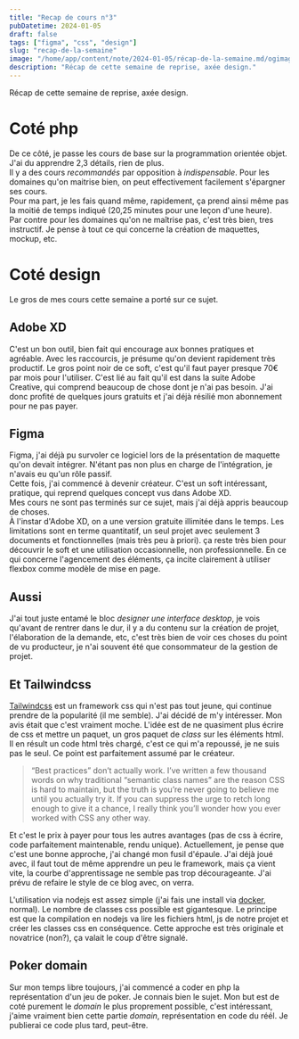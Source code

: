 ```yaml
---
title: "Recap de cours n°3"
pubDatetime: 2024-01-05
draft: false
tags: ["figma", "css", "design"]
slug: "recap-de-la-semaine"
image: "/home/app/content/note/2024-01-05/récap-de-la-semaine.md/ogimage.png"
description: "Récap de cette semaine de reprise, axée design."
---
```


Récap de cette semaine de reprise, axée design.

<!--more-->

# Coté php

De ce côté, je passe les cours de base sur la programmation orientée objet. J'ai du apprendre 2,3 détails, rien de plus.  
Il y a des cours _recommandés_ par opposition à _indispensable_. Pour les domaines qu'on maitrise bien, on peut effectivement facilement s'épargner ses cours.  
Pour ma part, je les fais quand même, rapidement, ça prend ainsi même pas la moitié de temps indiqué (20,25 minutes pour une leçon d'une heure).  
Par contre pour les domaines qu'on ne maîtrise pas, c'est très bien, tres instructif. Je pense à tout ce qui concerne la création de maquettes, mockup, etc.

# Coté design

Le gros de mes cours cette semaine a porté sur ce sujet.

## Adobe XD

C'est un bon outil, bien fait qui encourage aux bonnes pratiques et agréable. Avec les raccourcis, je présume qu'on devient rapidement très productif.
Le gros point noir de ce soft, c'est qu'il faut payer presque 70€ par mois pour l'utiliser. C'est lié au fait qu'il est dans la suite Adobe Creative, qui comprend beaucoup de chose dont je n'ai pas besoin.
J'ai donc profité de quelques jours gratuits et j'ai déjà résilié mon abonnement pour ne pas payer.

## Figma

Figma, j'ai déjà pu survoler ce logiciel lors de la présentation de maquette qu'on devait intégrer. N'étant pas non plus en charge de l'intégration, je n'avais eu qu'un rôle passif.  
Cette fois, j'ai commencé à devenir créateur. C'est un soft intéressant, pratique, qui reprend quelques concept vus dans Adobe XD.  
Mes cours ne sont pas terminés sur ce sujet, mais j'ai déjà appris beaucoup de choses.  
À l'instar d'Adobe XD, on a une version gratuite illimitée dans le temps. Les limitations sont en terme quantitatif, un seul projet avec seulement 3 documents et fonctionnelles (mais très peu à priori).
ça reste très bien pour découvrir le soft et une utilisation occasionnelle, non professionnelle.
En ce qui concerne l'agencement des éléments, ça incite clairement à utiliser flexbox comme modèle de mise en page.

## Aussi

J'ai tout juste entamé le bloc _designer une interface desktop_, je vois qu'avant de rentrer dans le dur, il y a du contenu sur la création de projet, l'élaboration de la demande, etc, c'est très bien de voir ces choses du point de vu producteur, je n'ai souvent été que consommateur de la gestion de projet.

## Et Tailwindcss

[Tailwindcss](https://tailwindcss.com/) est un framework css qui n'est pas tout jeune, qui continue prendre de la popularité (il me semble). J'ai décidé de m'y intéresser. Mon avis était que c'est vraiment moche. L'idée est de ne quasiment plus écrire de css et mettre un paquet, un gros paquet de _class_ sur les éléments html. Il en résult un code html très chargé, c'est ce qui m'a repoussé, je ne suis pas le seul. Ce point est parfaitement assumé par le créateur.

> “Best practices” don’t actually work.
> I’ve written a few thousand words on why traditional “semantic class names” are the reason CSS is hard to maintain, but the truth is you’re never going to believe me until you actually try it. If you can suppress the urge to retch long enough to give it a chance, I really think you’ll wonder how you ever worked with CSS any other way.

Et c'est le prix à payer pour tous les autres avantages (pas de css à écrire, code parfaitement maintenable, rendu unique). Actuellement, je pense que c'est une bonne approche, j'ai changé mon fusil d'épaule. J'ai déjà joué avec, il faut tout de même apprendre un peu le framework, mais ça vient vite, la courbe d'apprentissage ne semble pas trop décourageante. J'ai prévu de refaire le style de ce blog avec, on verra.

L'utilisation via nodejs est assez simple (j'ai fais une install via [docker](https://blog.seb7.fr/tags/docker/), normal). Le nombre de classes css possible est gigantesque. Le principe est que la compilation en nodejs va lire les fichiers html, js de notre projet et créer les classes css en conséquence. Cette approche est très originale et novatrice (non?), ça valait le coup d'être signalé.

## Poker domain

Sur mon temps libre toujours, j'ai commencé a coder en php la représentation d'un jeu de poker. Je connais bien le sujet. Mon but est de coté purement le _domain_ le plus proprement possible, c'est intéressant, j'aime vraiment bien cette partie _domain_, représentation en code du réél. Je publierai ce code plus tard, peut-être.
